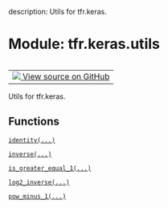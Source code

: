 description: Utils for tfr.keras.

<div itemscope itemtype="http://developers.google.com/ReferenceObject">
<meta itemprop="name" content="tfr.keras.utils" />
<meta itemprop="path" content="Stable" />
</div>

# Module: tfr.keras.utils

<!-- Insert buttons and diff -->

<table class="tfo-notebook-buttons tfo-api nocontent" align="left">
<td>
  <a target="_blank" href="https://github.com/tensorflow/ranking/tree/master/tensorflow_ranking/python/keras/utils.py">
    <img src="https://www.tensorflow.org/images/GitHub-Mark-32px.png" />
    View source on GitHub
  </a>
</td>
</table>

Utils for tfr.keras.

## Functions

[`identity(...)`](../../tfr/keras/utils/identity.md)

[`inverse(...)`](../../tfr/keras/utils/inverse.md)

[`is_greater_equal_1(...)`](../../tfr/keras/utils/is_greater_equal_1.md)

[`log2_inverse(...)`](../../tfr/keras/utils/log2_inverse.md)

[`pow_minus_1(...)`](../../tfr/keras/utils/pow_minus_1.md)
